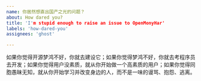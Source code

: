 ```yaml
---
name: 你居然想直出国产之光的问题？
about: How dared you?
title: 'I'm stupid enough to raise an issue to OpenMonyHar'
labels: 'how-dared-you'
assignees: 'ghost'

---
```


如果你觉得开源梦鸿不好，你就去建设它；如果你觉得梦鸿不好，你就去考程序员去开发；如果你觉得用户没素质，就从你开始做一个高素质的用户；如果你觉得同胞愚昧无知，就从你开始学习并改变身边的人，而不是一味的谩骂、抱怨、逃离。
